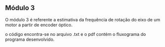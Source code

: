 ## Módulo 3    

O módulo 3 é referente a estimativa da frequência de rotação do eixo de um motor a partir de encoder óptico.

o código encontra-se no arquivo .txt e o pdf contém o fluxograma do programa desenvolvido.
